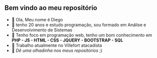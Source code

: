 ## Bem vindo ao meu repositório
- 👋 Ola, Meu nome é Diego
- 👀 tenho 20 anos e estudo programação, sou formado em Análise e Desenvolvimento de Sistemas
- 🌱 Tenho foco em programação web, tenho um bom conhecimento em **PHP - JS - HTML - CSS - JQUERY - BOOTSTRAP - SQL**
- 🌱 Trabalho atualmente no Villefort atacadista
- 💞️ _Dê uma olhadinha nos meus repositórios_ ;)
